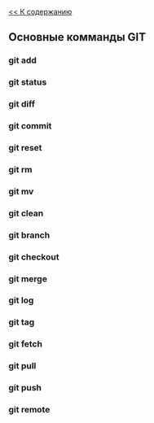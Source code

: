 [<< К содержанию](./readme.md)

## Основные комманды GIT

### git add

### git status

### git diff

### git commit

### git reset

### git rm

### git mv

### git clean

### git branch

### git checkout

### git merge

### git log

### git tag

### git fetch

### git pull

### git push

### git remote

